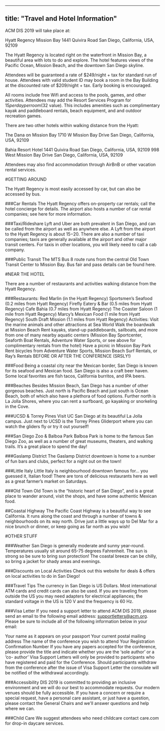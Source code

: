 
---
title: "Travel and Hotel Information"
---

ACM DIS 2019 will take place at: 

Hyatt Regency Mission Bay
1441 Quivira Road
San Diego, California, USA, 92109

The Hyatt Regency is located right on the waterfront in Mission Bay, a beautiful area with lots to do and explore. The hotel features views of the Pacific Ocean, Mission Beach, and the downtown San Diego skyline.

Attendees will be guaranteed a rate of $249/night + tax for standard run of house. Attendees with valid student ID may book a room in the Bay Building at the discounted rate of $209/night + tax. Early booking is encouraged.

All rooms include free Wifi and access to the pools, games, and other activities. Attendees may add the Resort Services Program for $15 per day per room ($32 value). This includes amenities such as complimentary kayak and paddleboard rentals, beach equipment, and and outdoor recreation games.

There are two other hotels within walking distance from the Hyatt:

The Dana on Mission Bay
1710 W Mission Bay Drive
San Diego, California, USA, 92109

Bahia Resort Hotel
1441 Quivira Road
San Diego, California, USA, 92109
998 West Mission Bay Drive
San Diego, California, USA, 92109

Attendees may also find accommodation through AirBnB or other vacation rental services.

#GETTING AROUND

The Hyatt Regency is most easily accessed by car, but can also be accessed by bus.

###Car Rentals
The Hyatt Regency offers on-property car rentals; call the hotel concierge for details. The airport also hosts a number of car rental companies; see here for more information.

###Taxi/Rideshare
Lyft and Uber are both prevalent in San Diego, and can be called from the airport as well as anywhere else. A Lyft from the airport to the Hyatt Regency is about $15-$20. There are also a number of taxi companies; taxis are generally available at the airport and other major transit centers. For taxis in other locations, you will likely need to call a cab company.

###Public Transit
The MTS Bus 8 route runs from the central Old Town Transit Center to Mission Bay. Bus fair and pass details can be found here.

#NEAR THE HOTEL

There are a number of restaurants and activities walking distance from the Hyatt Regency.

###Restaurants:
Red Marlin (in the Hyatt Regency)
Sportsmen’s Seafood (0.2 miles from Hyatt Regency)
Firefly Eatery & Bar (0.5 miles from Hyatt Regency)
Cafe Bahia (0.7 miles from Hyatt Regency)
The Coaster Saloon (1 mile from Hyatt Regency)
Marcy’s Mexican Food (1 mile from Hyatt Regency)
South Draft Mission (1.1 miles from Hyatt Regency)
Activities:
Visit the marine animals and other attractions at Sea World
Walk the boardwalk at Mission Beach
Rent kayaks, stand-up paddleboards, sailboats, and more from one of many nearby aquatic centers (Mission Bay Sportcenter, Seaforth Boat Rentals, Adventure Water Sports, or see above for complimentary rentals from the hotel)
Have a picnic in Mission Bay Park
Rent bicycles from Adventure Water Sports, Mission Beach Surf Rentals, or Ray’s Rentals
BEFORE OR AFTER THE CONFERENCE (SRSLY!)

###Food
Being a coastal city near the Mexican border, San Diego is known for its seafood and Mexican food. San Diego is also a craft beer haven. Some local favorites are fish tacos, California burritos, and IPA beers.

###Beaches
Besides Mission Beach, San Diego has a number of other gorgeous beaches. Just north is Pacific Beach and just south is Ocean Beach, both of which also have a plethora of food options. Further north is La Jolla Shores, where you can rent a surfboard, go kayaking or snorkeling in the Cove.

###UCSD & Torrey Pines
Visit UC San Diego at its beautiful La Jolla campus. Just next to UCSD is the Torrey Pines Gliderport where you can watch the gliders fly or try it out yourself!

###San Diego Zoo & Balboa Park
Balboa Park is home to the famous San Diego Zoo, as well as a number of great museums, theaters, and walking trails. It’s a great place to spend the day!

###Gaslamp District
The Gaslamp District downtown is home to a number of fun bars and clubs, perfect for a night out on the town!

###Little Italy
Little Italy is neighbourhood downtown famous for… you guessed it, Italian food! There are tons of delicious restaurants here as well as a great farmer’s market on Saturdays.

###Old Town
Old Town is the “historic heart of San Diego”, and is a great place to wander around, visit the shops, and have some authentic Mexican food.

##Coastal Highway
The Pacific Coast Highway is a beautiful way to see California. It runs along the coast and through a number of towns & neighbourhoods on its way north. Drive just a little ways up to Del Mar for a nice brunch or dinner, or keep going as far north as you wish!

#OTHER STUFF

###Weather
San Diego is generally moderate and sunny year-round. Temperatures usually sit around 65-75 degrees Fahrenheit. The sun is strong so be sure to bring sun protection! The coastal breeze can be chilly, so bring a jacket for shady areas and evenings.

###Discounts on Local Activities
Check out this website for deals & offers on local activities to do in San Diego!

###Travel Tips
The currency in San Diego is US Dollars. Most international ATM cards and credit cards can also be used. If you are traveling from outside the US you may need adapters for electrical appliances; the standard voltage in the US is 120 V and the frequency is 60 Hz.

###Visa Letter
If you need a support letter to attend ACM DIS 2019, please send an email to the following email address: supportletters@acm.org. Please be sure to include all of the following information below in your email:

Your name as it appears on your passport
Your current postal mailing address
The name of the conference you wish to attend
Your Registration Confirmation Number
If you have any papers accepted for the conference, please provide the title and indicate whether you are the ‘sole author’ or a ‘co- author’
Visa Support Letters will only be provided to participants who have registered and paid for the Conference. Should participants withdraw from the conference after the issue of Visa Support Letter the consulate will be notified of the withdrawal accordingly.

###Accessibility
DIS 2019 is committed to providing an inclusive environment and we will do our best to accommodate requests. Our modern venues should be fully accessible. If you have a concern or require a special request, have a personal care assistant, or just have a question, please contact the General Chairs and we'll answer questions and help where we can.

###Child Care
We suggest attendees who need childcare contact care.com for drop-in daycare services.
